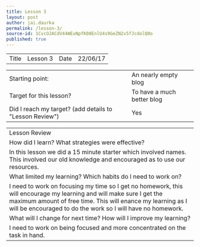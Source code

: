 ```yaml
---
title: Lesson 3
layout: post
author: jai.daurka
permalink: /lesson-3/
source-id: 1CvcOJACdV44WEuNpfK08EnlU4s9GeZN2v5fJcdolQ0o
published: true
---
```

 

<table>
  <tr>
    <td>Title</td>
    <td>Lesson 3</td>
    <td>Date</td>
    <td>22/06/17</td>
  </tr>
</table>


<table>
  <tr>
    <td>Starting point:</td>
    <td>An nearly empty blog </td>
  </tr>
  <tr>
    <td>Target for this lesson?</td>
    <td>To have a much better blog</td>
  </tr>
  <tr>
    <td>Did I reach my target? 
(add details to "Lesson Review")</td>
    <td>Yes</td>
  </tr>
</table>


<table>
  <tr>
    <td>Lesson Review</td>
  </tr>
  <tr>
    <td>How did I learn? What strategies were effective? </td>
  </tr>
  <tr>
    <td>In this lesson we did a 15 minute starter which involved names. This involved our old knowledge and encouraged as to use our resources. </td>
  </tr>
  <tr>
    <td>What limited my learning? Which habits do I need to work on? </td>
  </tr>
  <tr>
    <td>I need to work on focusing my time so I get no homework, this will encourage my learning and will make sure I get the maximum amount of free time. This will enance my learning as I will be encouraged to do the work so I will have no homework.</td>
  </tr>
  <tr>
    <td>What will I change for next time? How will I improve my learning?</td>
  </tr>
  <tr>
    <td>I need to work on being focused and more concentrated on the task in hand. </td>
  </tr>
</table>


